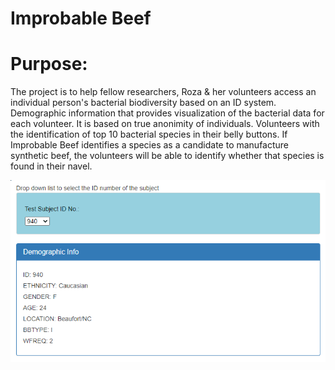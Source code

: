 # Improbable Beef
# Purpose: 
The project is to help fellow researchers, Roza & her volunteers access an individual person's bacterial biodiversity based on an ID system. Demographic information that provides visualization of the bacterial data for each volunteer. It is based on true anonimity of individuals. Volunteers with the identification of top 10 bacterial species in their belly buttons. If Improbable Beef identifies a species as a candidate to manufacture synthetic beef, the volunteers will be able to identify whether that species is found in their navel.

![Improbable_beef](https://github.com/Zainak94/Improbable_beef/blob/main/Resources/Demographics.PNG)
